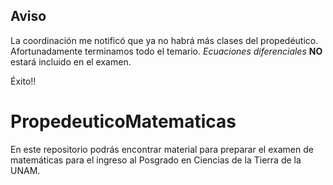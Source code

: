 ## Aviso

La coordinación me notificó que ya no habrá más clases del propedéutico. Afortunadamente terminamos todo el temario. *Ecuaciones diferenciales* **NO** estará incluido en el examen. 

Éxito!!



# PropedeuticoMatematicas

En este repositorio podrás encontrar material para preparar el examen de matemáticas para el ingreso al Posgrado en Ciencias de la Tierra de la UNAM.
